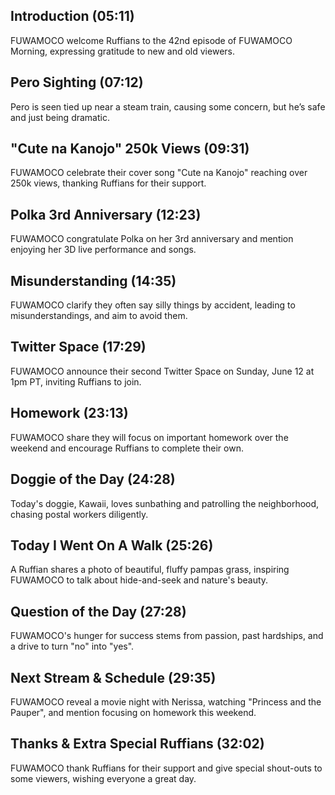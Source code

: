 ## Introduction (05:11)

FUWAMOCO welcome Ruffians to the 42nd episode of FUWAMOCO Morning, expressing gratitude to new and old viewers.

## Pero Sighting (07:12)

Pero is seen tied up near a steam train, causing some concern, but he’s safe and just being dramatic.

## "Cute na Kanojo" 250k Views (09:31)

FUWAMOCO celebrate their cover song "Cute na Kanojo" reaching over 250k views, thanking Ruffians for their support.

## Polka 3rd Anniversary (12:23)

FUWAMOCO congratulate Polka on her 3rd anniversary and mention enjoying her 3D live performance and songs.

## Misunderstanding (14:35)

FUWAMOCO clarify they often say silly things by accident, leading to misunderstandings, and aim to avoid them.

## Twitter Space (17:29)

FUWAMOCO announce their second Twitter Space on Sunday, June 12 at 1pm PT, inviting Ruffians to join.

## Homework (23:13)

FUWAMOCO share they will focus on important homework over the weekend and encourage Ruffians to complete their own.

## Doggie of the Day (24:28)

Today's doggie, Kawaii, loves sunbathing and patrolling the neighborhood, chasing postal workers diligently.

## Today I Went On A Walk (25:26)

A Ruffian shares a photo of beautiful, fluffy pampas grass, inspiring FUWAMOCO to talk about hide-and-seek and nature's beauty.

## Question of the Day (27:28)

FUWAMOCO's hunger for success stems from passion, past hardships, and a drive to turn "no" into "yes".

## Next Stream & Schedule (29:35)

FUWAMOCO reveal a movie night with Nerissa, watching "Princess and the Pauper", and mention focusing on homework this weekend.

## Thanks & Extra Special Ruffians (32:02)

FUWAMOCO thank Ruffians for their support and give special shout-outs to some viewers, wishing everyone a great day.
